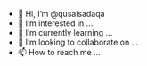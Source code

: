 - 👋 Hi, I’m @qusaisadaqa
- 👀 I’m interested in ...
- 🌱 I’m currently learning ...
- 💞️ I’m looking to collaborate on ...
- 📫 How to reach me ...

<!---
qusaisadaqa/qusaisadaqa is a ✨ special ✨ repository because its `README.md` (this file) appears on your GitHub profile.
You can click the Preview link to take a look at your changes.
--->
